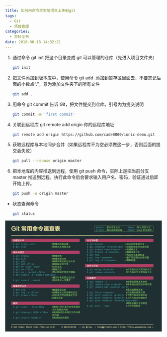 ```yaml
---
title: 如何用命令将本地项目上传到git
tags:
  - Git
  - 项目管理
categories:
  - 百科全书
date: 2018-06-18 14:32:21
---
```


1.  通过命令 git init 把这个目录变成 git 可以管理的仓库（先进入项目文件夹）
    ```bash
    git init
    ```
2.  把文件添加到版本库中，使用命令 git add .添加到暂存区里面去，不要忘记后面的小数点“.”，意为添加文件夹下的所有文件
    ```bash
    git add .
    ```
3.  用命令 git commit 告诉 Git，把文件提交到仓库。引号内为提交说明
    ```bash
    git commit -m 'first commit'
    ```
4.  关联到远程库 git remote add origin 你的远程库地址
    ```bash
    git remote add origin https://github.com/cade8800/ionic-demo.git
    ```
5.  获取远程库与本地同步合并（如果远程库不为空必须做这一步，否则后面的提交会失败）
    ```bash
    git pull --rebase origin master
    ```
6.  把本地库的内容推送到远程，使用 git push 命令，实际上是把当前分支 master 推送到远程。执行此命令后会要求输入用户名、密码，验证通过后即开始上传。
    ```bash
    git push -u origin master
    ```

- 状态查询命令
  ```bash
  git status
  ```

![](/images/baike/git-project.png)
<br/>